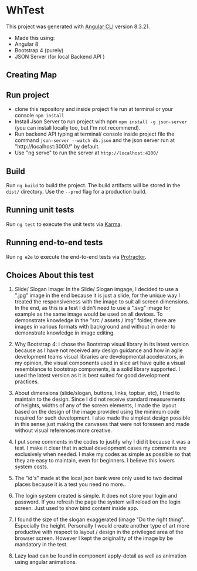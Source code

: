 # WhTest

This project was generated with [Angular CLI](https://github.com/angular/angular-cli) version 8.3.21.

 - Made this using: 
 - Angular 8
 - Bootstrap 4 (purely)
 - JSON Server (for local Backend API )
 
 ## Creating Map
 
 
## Run project

- clone this repository and inside project file run at terminal or your console `npm install`
- Install Json Server to run project with npm `npm install -g json-server` (you can install locally too, but I'm not recommend).
- Run backend API typing at terminal/ console inside project file the command `json-server --watch db.json` and the json server run at "http://localhost:3000/" by default. 
- Use "ng serve" to run the server at `http://localhost:4200/`

## Build

Run `ng build` to build the project. The build artifacts will be stored in the `dist/` directory. Use the `--prod` flag for a production build.

## Running unit tests

Run `ng test` to execute the unit tests via [Karma](https://karma-runner.github.io).

## Running end-to-end tests

Run `ng e2e` to execute the end-to-end tests via [Protractor](http://www.protractortest.org/).

## Choices About this test

1) Slide/ Slogan Image: In the Slide/ Slogan imgage, I decided to use a ".jpg" image in the end because it is just a slide, for the unique way I treated the responsiveness with the image to suit all screen dimensions. In the end, as this is a test I didn't need to use a ".svg" image for example as the same image would be used on all devices.
    To demonstrate knowledge in the "src / assets / img" folder, there are images in various formats with background and without in order to demonstrate knowledge in image editing. 

2) Why Bootstrap 4: I chose the Bootstrap visual library in its latest version because as I have not received any design guidance and how in agile development teams visual libraries are developmental accelerators, in my opinion, the visual components used in slice art have quite a visual resemblance to bootstrap components, is a solid library supported. I used the latest version as it is best suited for good development practices.

3) About dimensions (slide/slogan, buttons, links, topbar, etc), I tried to maintain to the design. Since I did not receive standard measurements of heights, widths of any of the screen elements, I made the layout based on the design of the image provided using the minimum code required for such development. I also made the simplest design possible in this sense just making the canvases that were not foreseen and made without visual references more creative.

4) I put some comments in the codes to justify why I did it because it was a test. I make it clear that in actual development cases my comments are exclusively when needed. I make my codes as simple as possible so that they are easy to maintain, even for beginners. I believe this lowers system costs.

5) The "id's" made at the local json bank were only used to two decimal places because it is a test you need no more.. 

6) The login system created is simple. It does not store your login and password. If you refresh the page the system will reload on the login screen. Just used to show bind content inside app. 

7) I found the size of the slogan exaggerated (image "Do the right thing". Especially the height. Personally I would create another type of art more productive with respect to layout / design in the privileged area of the browser screen. However I kept the originality of the image by be mandatory in the test.

8) Lazy load can be found in component apply-detail as well as animation using angular animations.
